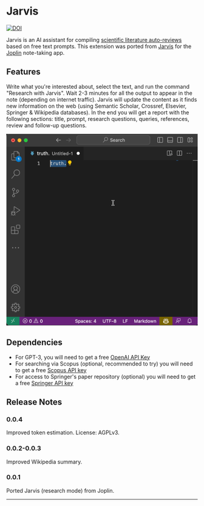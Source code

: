 # Jarvis

[![DOI](https://zenodo.org/badge/doi/10.5281/zenodo.7779363.png)](https://zenodo.org/badge/latestdoi/612752168)

Jarvis is an AI assistant for compiling [scientific literature auto-reviews](https://medium.com/@alondmnt/ai-powered-literature-review-6918ee180304) based on free text prompts. This extension was ported from [Jarvis](https://github.com/alondmnt/joplin-plugin-jarvis) for the [Joplin](https://joplinapp.org) note-taking app.

## Features

Write what you're interested about, select the text, and run the command "Research with Jarvis". Wait 2-3 minutes for all the output to appear in the note (depending on internet traffic). Jarvis will update the content as it finds new information on the web (using Semantic Scholar, Crossref, Elsevier, Springer & Wikipedia databases). In the end you will get a report with the following sections: title, prompt, research questions, queries, references, review and follow-up questions.

![](https://github.com/alondmnt/vscode-jarvis/blob/main/images/jarvis-demo.gif?raw=true)

## Dependencies

- For GPT-3, you will need to get a free [OpenAI API Key](https://platform.openai.com/account/api-keys)
- For searching via Scopus (optional, recommended to try) you will need to get a free [Scopus API key](https://dev.elsevier.com/apikey/manage)
- For access to Springer's paper repository (optional) you will need to get a free [Springer API key](https://dev.springernature.com/admin/applications)

## Release Notes

### 0.0.4

Improved token estimation.
License: AGPLv3.

### 0.0.2-0.0.3

Improved Wikipedia summary.

### 0.0.1

Ported Jarvis (research mode) from Joplin.

---

